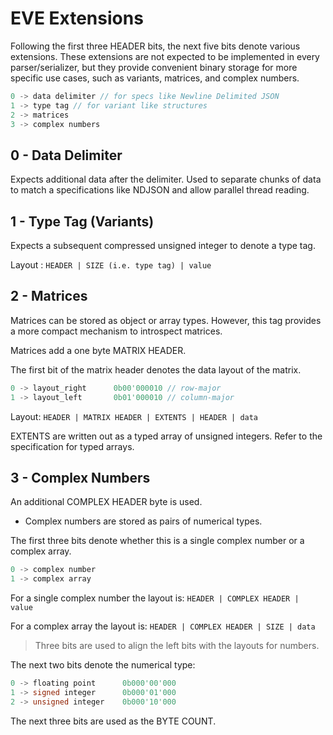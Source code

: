 # EVE Extensions

Following the first three HEADER bits, the next five bits denote various extensions. These extensions are not expected to be implemented in every parser/serializer, but they provide convenient binary storage for more specific use cases, such as variants, matrices, and complex numbers.

```c++
0 -> data delimiter // for specs like Newline Delimited JSON
1 -> type tag // for variant like structures
2 -> matrices
3 -> complex numbers
```

## 0 - Data Delimiter

Expects additional data after the delimiter. Used to separate chunks of data to match a specifications like NDJSON and allow parallel thread reading.

## 1 - Type Tag (Variants)

Expects a subsequent compressed unsigned integer to denote a type tag.

Layout : `HEADER | SIZE (i.e. type tag) | value`

## 2 - Matrices

Matrices can be stored as object or array types. However, this tag provides a more compact mechanism to introspect matrices.

Matrices add a one byte MATRIX HEADER.

The first bit of the matrix header denotes the data layout of the matrix.

```c++
0 -> layout_right      0b00'000010 // row-major
1 -> layout_left       0b01'000010 // column-major
```

Layout: `HEADER | MATRIX HEADER | EXTENTS | HEADER | data`

EXTENTS are written out as a typed array of unsigned integers. Refer to the specification for typed arrays.

## 3 - Complex Numbers

An additional COMPLEX HEADER byte is used.

- Complex numbers are stored as pairs of numerical types.

The first three bits denote whether this is a single complex number or a complex array.

```c++
0 -> complex number
1 -> complex array
```

For a single complex number the layout is: `HEADER | COMPLEX HEADER | value`

For a complex array the layout is: `HEADER | COMPLEX HEADER | SIZE | data`

> Three bits are used to align the left bits with the layouts for numbers.

The next two bits denote the numerical type:

```c++
0 -> floating point      0b000'00'000
1 -> signed integer      0b000'01'000
2 -> unsigned integer    0b000'10'000
```

The next three bits are used as the BYTE COUNT.
